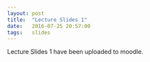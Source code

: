 ```yaml
---
layout: post
title:  "Lecture Slides 1"
date:   2016-07-25 20:57:00
tags:   slides
---
```


Lecture Slides 1 have been uploaded to moodle.
